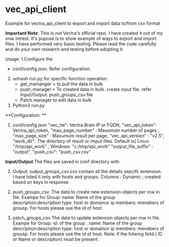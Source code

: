 # vec_api_client
Example for vectra_api_client to export and import data to/from csv format

**Important Note**: This is not Vectra's official repo. I have created it out of my onw intrest. It's  pupose is to show example of ways to export and import files. I have performed very basic testing. Please read the code carefully and do your own research and testing before adopting it. 

Usage:
1.Configure the  
  - conf/config.json. Refer configuration:
  
2. unhash run.py  for specific function operation.
   - get_mamanger =  to pull the data in bulk
   - push_manager = To created data in bulk. create input file. refer Input/Output: push_groups_csv file
   - Patch manager to edit data in bulk  
3. Python3 run.py

**Configuration:
**
1. conf/config.json
    "vec_he": Vectra Brain IP or FQDN,
    "vec_api_token": Vectra_api_token,
    "max_page_number" : Maxumum number of pages ,
    "max_page_size" : Maxumum result per page,
    "vec_api_version" :  "v2.5",
    "work_dir": The directory of result or imput files. Default is{ Linux: "/tmp/api_work" , Windows: "c:/tmp/api_work" 
    "output_file_suffix" : "output",
    "push_csv": "push_csv.csv"

**Input/Output**
The files are saved in conf directory with 
1. Output: output_groups_csv.csv contain all the details sepcifc extension. I have tsted it only with hosts and groups.
   Columns : Dynamic ; created based on keys in response .  
2. push_groups_csv: The data to create new extension objects per row in file.
   Exampe for Group:
   name: Name of the group
   description:description
   type: host or domainor ip
   members: menebers of grousp. For hosts please use the id of host.
     
3. patch_groups_csv The data to update extension objects per row in file.
   Exampe for Group: 
   id: of the group . 
   name: Name of the group
   description:description
   type: host or domainor ip
   members: menebers of grousp. For hosts please use the id of host.
   Note: if the folwing feild ( ID or Name or description) must be present .
